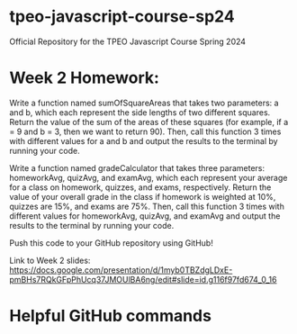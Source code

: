 # tpeo-javascript-course-sp24
Official Repository for the TPEO Javascript Course Spring 2024

# Week 2 Homework:
Write a function named sumOfSquareAreas that takes two parameters: a and b, which each represent the side lengths of two different squares. Return the value of the sum of the areas of these squares (for example, if a = 9 and b = 3, then we want to return 90). Then, call this function 3 times with different values for a and b and output the results to the terminal by running your code.

Write a function named gradeCalculator that takes three parameters: homeworkAvg, quizAvg, and examAvg, which each represent your average for a class on homework, quizzes, and exams, respectively. Return the value of your overall grade in the class if homework is weighted at 10%, quizzes are 15%, and exams are 75%. Then, call this function 3 times with different values for homeworkAvg, quizAvg, and examAvg and output the results to the terminal by running your code.

Push this code to your GitHub repository using GitHub!

Link to Week 2 slides: https://docs.google.com/presentation/d/1myb0TBZdgLDxE-pmBHs7RQkGFpPhUcq37JMOUlBA6ng/edit#slide=id.g116f97fd674_0_16

# Helpful GitHub commands
